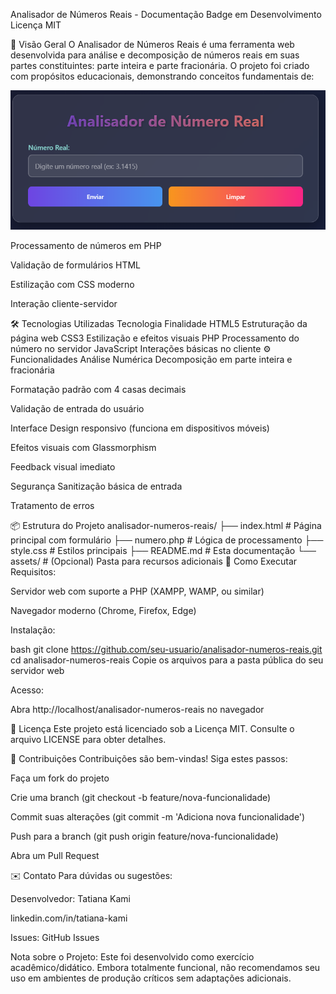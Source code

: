 Analisador de Números Reais - Documentação
Badge em Desenvolvimento
Licença MIT

📌 Visão Geral
O Analisador de Números Reais é uma ferramenta web desenvolvida para análise e decomposição de números reais em suas partes constituintes: parte inteira e parte fracionária.
O projeto foi criado com propósitos educacionais, demonstrando conceitos fundamentais de:


<img src="assets/analisadorpng.png" alt="Formulário" width="600">


Processamento de números em PHP

Validação de formulários HTML

Estilização com CSS moderno

Interação cliente-servidor

🛠 Tecnologias Utilizadas
Tecnologia	Finalidade
HTML5	Estruturação da página web
CSS3	Estilização e efeitos visuais
PHP	Processamento do número no servidor
JavaScript	Interações básicas no cliente
⚙️ Funcionalidades
Análise Numérica
Decomposição em parte inteira e fracionária

Formatação padrão com 4 casas decimais

Validação de entrada do usuário

Interface
Design responsivo (funciona em dispositivos móveis)

Efeitos visuais com Glassmorphism

Feedback visual imediato

Segurança
Sanitização básica de entrada

Tratamento de erros

📦 Estrutura do Projeto
analisador-numeros-reais/
├── index.html          # Página principal com formulário
├── numero.php          # Lógica de processamento
├── style.css           # Estilos principais
├── README.md           # Esta documentação
└── assets/             # (Opcional) Pasta para recursos adicionais
🚀 Como Executar
Requisitos:

Servidor web com suporte a PHP (XAMPP, WAMP, ou similar)

Navegador moderno (Chrome, Firefox, Edge)

Instalação:

bash
git clone https://github.com/seu-usuario/analisador-numeros-reais.git
cd analisador-numeros-reais
Copie os arquivos para a pasta pública do seu servidor web

Acesso:

Abra http://localhost/analisador-numeros-reais no navegador


📝 Licença
Este projeto está licenciado sob a Licença MIT. Consulte o arquivo LICENSE para obter detalhes.

🤝 Contribuições
Contribuições são bem-vindas! Siga estes passos:

Faça um fork do projeto

Crie uma branch (git checkout -b feature/nova-funcionalidade)

Commit suas alterações (git commit -m 'Adiciona nova funcionalidade')

Push para a branch (git push origin feature/nova-funcionalidade)

Abra um Pull Request

✉️ Contato
Para dúvidas ou sugestões:

Desenvolvedor: Tatiana Kami

linkedin.com/in/tatiana-kami

Issues: GitHub Issues

Nota sobre o Projeto: Este foi desenvolvido como exercício acadêmico/didático. Embora totalmente funcional, 
não recomendamos seu uso em ambientes de produção críticos sem adaptações adicionais.
